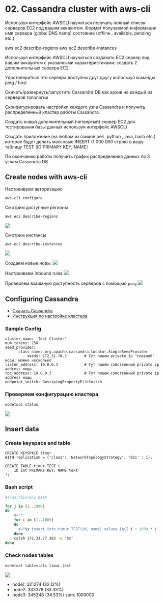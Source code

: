 
# 02. Cassandra cluster with aws-cli

Используя интерфейс AWSCLI научиться получать полный список серверов EC2 под вашим аккаунтом. Формат получаемой информации
имя сервера (global DNS name)
состояние (offline , available, pending etc.)


aws ec2 describe-regions
aws ec2 describe-instances

Используя интерфейс AWSCLI научиться создавать EC2 сервер под вашим аккаунтом с указанными характеристиками.
создать 2 дополнительных сервера EC2

Удостовериться что сервера доступны друг другу используя команды ping / host

Скачать/развернуть/запустить Cassandra DB как архив на каждый из серверов топологии

Сконфигурировать настройки каждого узла Cassandra и получить распределенный кластер работы Cassandra.

Создать новый дополнительный (четвертый) сервер EC2 для тестирования базы данных используя интерфейс AWSCLI

Создать приложение (на любом из языков perl, python , java, bash etc.) которое будет делать массовые INSERT (1 000 000 строк) в вашу таблицу TEST {ID PRIMARY KEY, NAME}

По окончанию работы получить график распределения данных по 3 узлам Cassandra DB


## Create nodes with aws-cli

Настраиваем авторизацию  
```bash
aws-cli configure
```

Смотрим доступные регионы
```bash
aws ec2 describe-regions
```
![](images/1.png)

Смотрим инстансы
```bash
aws ec2 describe-instances
```
![](images/2.png)

Создаем новые ноды:
![](images/3.png)

Настраиваем inbound rules
![](images/4.png)

Проверяем взаимную доступность серверов с помощью `ping` 
![](images/5.png)

## Configuring Cassandra

+ [Скачать Cassandra](https://cassandra.apache.org/download/)
+ [Инструкция по настройке кластера](https://www.jamescoyle.net/how-to/2448-create-a-simple-cassandra-cluster-with-3-nodes)

### Sample Config
```text
cluster_name: 'Test Cluster'
num_tokens: 256
seed_provider:
    - class_name: org.apache.cassandra.locator.SimpleSeedProvider
        - seeds: 172.31.78.3        # Тут пишем private ip "главной" ноды, можно несколько
listen_address: 10.0.0.3            # Тут пишем собственный private ip address ноды
rpc_address: 10.0.0.3               # Тут пишем собственный private ip address ноды
endpoint_snitch: GossipingPropertyFileSnitch
```

### Проверяем конфигурацию кластера

```bash
nodetool status
```
![](images/6.png)


## Insert data

### Create keyspace and table
```CQL
CREATE KEYSPACE timur
WITH replication = {'class': 'NetworkTopologyStrategy', 'dc1' : 1};

CREATE TABLE timur.TEST (
    ID int PRIMARY KEY, NAME text
);
```

### Bash script
```bash
#!/usr/bin/env bash

for j in {1..1000}
do
    s=""
    for i in {1..1000}
    do
      s="$s insert into timur.TEST(id, name) values ($(( i + 1000 * j )),  'name777');"
    done
    cqlsh 172.31.77.183 -e "$s"
done
```

### Check nodes tables
```bash
nodetool tablestats timur.test
```
![](images/7.png)

+ node1: 321274 (32.12%)
+ node2: 333378 (33.33%)
+ node3: 345348 (34.53%)
sum: 1000000